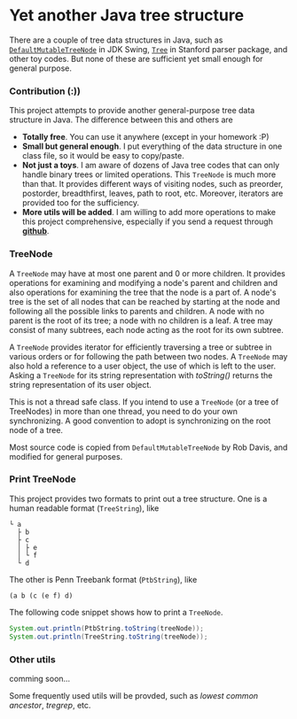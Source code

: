 Yet another Java tree structure
=========

There are a couple of tree data structures in Java, such as [`DefaultMutableTreeNode`](http://docs.oracle.com/javase/6/docs/api/javax/swing/tree/DefaultMutableTreeNode.html) in JDK Swing, [`Tree`](http://nlp.stanford.edu/nlp/javadoc/javanlp/edu/stanford/nlp/trees/Tree.html) in Stanford parser package, and other toy codes. But none of these are sufficient yet small enough for general purpose.

### Contribution (:))

This project attempts to provide another general-purpose tree data structure in Java. The difference between this and others are
*  **Totally free**. You can use it anywhere (except in your homework :P)
*  **Small but general enough**. I put everything of the data structure in one class file, so it would be easy to copy/paste.
*  **Not just a toys**. I am aware of dozens of Java tree codes that can only handle binary trees or limited operations. This `TreeNode` is much more than that. It provides different ways of visiting nodes, such as preorder, postorder, breadthfirst, leaves, path to root, etc. Moreover, iterators are provided too for the sufficiency.
*  **More utils will be added**. I am willing to add more operations to make this project comprehensive, especially if you send a request through [**github**](https://github.com/yfpeng/java-tree).

### TreeNode

A `TreeNode` may have at most one parent and 0 or more children. It provides operations for examining and modifying a node's parent and children and also operations for examining the tree that the node is a part of. A node's tree is the set of all nodes that can be reached by starting at the node and following all the possible links to parents and children. A node with no parent is the root of its tree; a node with no children is a leaf. A tree may consist of many subtrees, each node acting as the root for its own subtree.

A `TreeNode` provides iterator for efficiently traversing a tree or subtree in various orders or for following the path between two nodes. A `TreeNode` may also hold a reference to a user object, the use of which is left to the user. Asking a `TreeNode` for its string representation with *toString()* returns the string representation of its user object.

This is not a thread safe class. If you intend to use a `TreeNode` (or a tree of TreeNodes) in more than one thread, you need to do your own synchronizing. A good convention to adopt is synchronizing on the root node of a tree. 

Most source code is copied from `DefaultMutableTreeNode` by Rob Davis, and modified for general purposes. 

### Print TreeNode

This project provides two formats to print out a tree structure. One is a human readable format (`TreeString`), like

    └ a
      ├ b
      ├ c
      │ ├ e
      │ └ f
      └ d

The other is Penn Treebank format (`PtbString`), like

    (a b (c (e f) d)
    
The following code snippet shows how to print a `TreeNode`.

```java
System.out.println(PtbString.toString(treeNode));
System.out.println(TreeString.toString(treeNode));
```

### Other utils

comming soon...

Some frequently used utils will be provded, such as *lowest common ancestor*, *tregrep*, etc.
